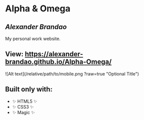 # Alpha & Omega 
## _Alexander Brandao_



My personal work website.

## View: https://alexander-brandao.github.io/Alpha-Omega/

![Alt text](/relative/path/to/mobile.png
?raw=true "Optional Title")

## Built only with: 
- ✨ HTML5 ✨
- ✨ CSS3 ✨
- ✨ Magic ✨
